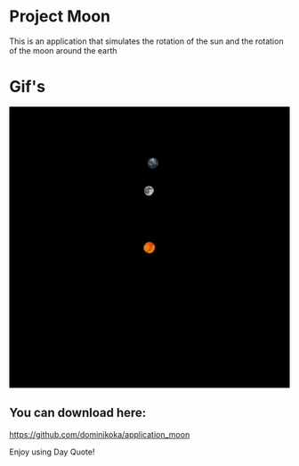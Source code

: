 # Project Moon

This is an application that simulates the rotation of the sun and the rotation of the moon around the earth

# Gif's

<div gap: 50px;">
  <img src="gif_one.gif" >
  
  
</div>

## You can download here:

https://github.com/dominikoka/application_moon

Enjoy using Day Quote!